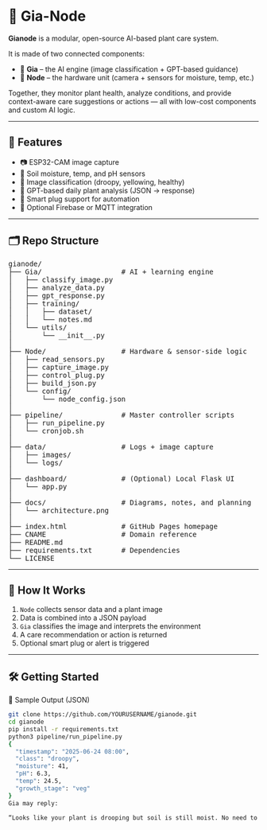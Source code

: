 # 🌿 Gia-Node

**Gianode** is a modular, open-source AI-based plant care system.

It is made of two connected components:

- 🧠 **Gia** – the AI engine (image classification + GPT-based guidance)
- 🌱 **Node** – the hardware unit (camera + sensors for moisture, temp, etc.)

Together, they monitor plant health, analyze conditions, and provide context-aware care suggestions or actions — all with low-cost components and custom AI logic.

---

## 🧰 Features

- 📷 ESP32-CAM image capture
- 🌱 Soil moisture, temp, and pH sensors
- 🧠 Image classification (droopy, yellowing, healthy)
- 🧬 GPT-based daily plant analysis (JSON → response)
- 🔌 Smart plug support for automation
- 📡 Optional Firebase or MQTT integration

---

## 🗂️ Repo Structure
<pre>
gianode/
├── Gia/                   # AI + learning engine
│   ├── classify_image.py
│   ├── analyze_data.py
│   ├── gpt_response.py
│   ├── training/
│   │   ├── dataset/
│   │   └── notes.md
│   └── utils/
│       └── __init__.py
│
├── Node/                  # Hardware & sensor-side logic
│   ├── read_sensors.py
│   ├── capture_image.py
│   ├── control_plug.py
│   ├── build_json.py
│   └── config/
│       └── node_config.json
│
├── pipeline/              # Master controller scripts
│   ├── run_pipeline.py
│   └── cronjob.sh
│
├── data/                  # Logs + image capture
│   ├── images/
│   └── logs/
│
├── dashboard/             # (Optional) Local Flask UI
│   └── app.py
│
├── docs/                  # Diagrams, notes, and planning
│   └── architecture.png
│
├── index.html             # GitHub Pages homepage
├── CNAME                  # Domain reference
├── README.md
├── requirements.txt       # Dependencies
└── LICENSE
</pre>
---

## 🔁 How It Works

1. `Node` collects sensor data and a plant image
2. Data is combined into a JSON payload
3. `Gia` classifies the image and interprets the environment
4. A care recommendation or action is returned
5. Optional smart plug or alert is triggered

---
## 🛠 Getting Started
🧠 Sample Output (JSON)

```bash
git clone https://github.com/YOURUSERNAME/gianode.git
cd gianode
pip install -r requirements.txt
python3 pipeline/run_pipeline.py
{
  "timestamp": "2025-06-24 08:00",
  "class": "droopy",
  "moisture": 41,
  "pH": 6.3,
  "temp": 24.5,
  "growth_stage": "veg"
}
Gia may reply:

“Looks like your plant is drooping but soil is still moist. No need to water. Consider adjusting lighting.”

